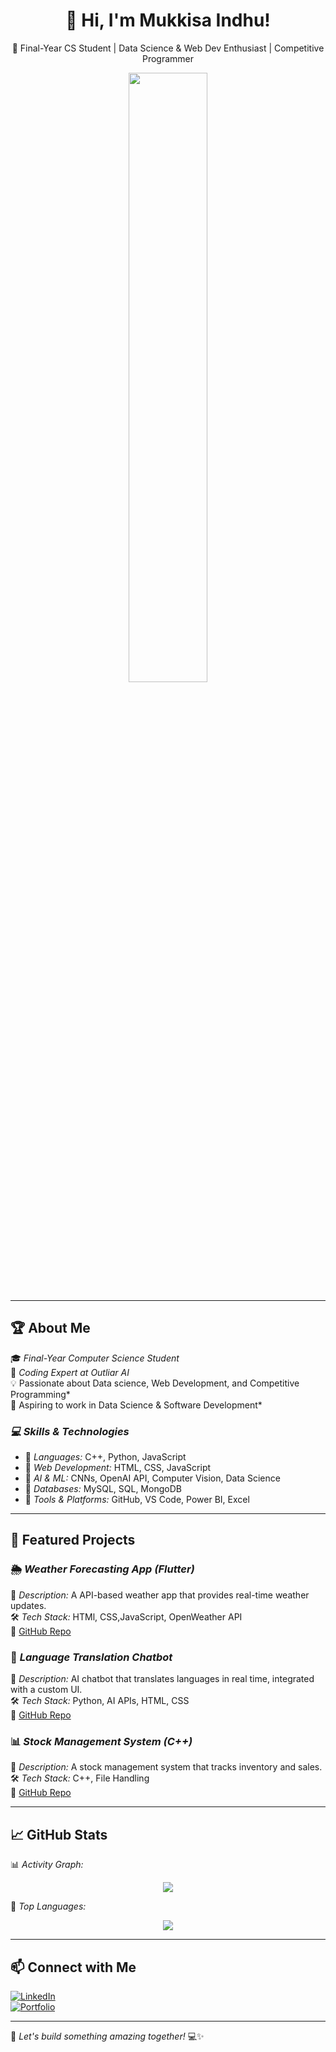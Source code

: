<h1 align="center">👋 Hi, I'm Mukkisa Indhu!</h1>
<p align="center">
  🚀 Final-Year CS Student | Data Science & Web Dev Enthusiast | Competitive Programmer  
</p>

<p align="center">
  <img src="https://github-readme-stats.vercel.app/api?username=your-github-username&show_icons=true&theme=radical" width="50%">
</p>

---

## 🏆 About Me  
🎓 *Final-Year Computer Science Student*  
💼 *Coding Expert at Outliar AI*  
💡 Passionate about Data science, Web Development, and Competitive Programming*  
🚀 Aspiring to work in Data Science & Software Development*  

### *💻 Skills & Technologies*
- 🔹 *Languages:* C++, Python, JavaScript  
- 🔹 *Web Development:* HTML, CSS, JavaScript 
- 🔹 *AI & ML:* CNNs, OpenAI API, Computer Vision, Data Science
- 🔹 *Databases:* MySQL, SQL, MongoDB
- 🔹 *Tools & Platforms:* GitHub, VS Code, Power BI, Excel

---

## 📂 Featured Projects  

### 🌦 *Weather Forecasting App (Flutter)*  
📌 *Description:* A API-based weather app that provides real-time weather updates.  
🛠 *Tech Stack:* HTMl, CSS,JavaScript,  OpenWeather API  
🔗 [GitHub Repo](https://github.com/indhureddy1125/weather)  

### 🎨 *Language Translation Chatbot*  
📌 *Description:* AI chatbot that translates languages in real time, integrated with a custom UI.  
🛠 *Tech Stack:* Python, AI APIs, HTML, CSS  
🔗 [GitHub Repo](https://github.com/indhureddy1125/Language-Translation-Chatbot)  

### 📊 *Stock Management System (C++)*  
📌 *Description:* A stock management system that tracks inventory and sales.  
🛠 *Tech Stack:* C++, File Handling  
🔗 [GitHub Repo](https://github.com/your-github-username/stock-management-system)  

---

## 📈 GitHub Stats  
📊 *Activity Graph:*  
<p align="center">
  <img src="https://github-readme-activity-graph.vercel.app/graph?username=indhureddy1125&theme=dracula" />
</p>

📌 *Top Languages:*  
<p align="center">
  <img src="https://github-readme-stats.vercel.app/api/top-langs/?username=indhureddy1125&layout=compact&theme=radical" />
</p>

---

## 📫 Connect with Me  
[![LinkedIn](https://img.shields.io/badge/LinkedIn-Connect-blue?logo=linkedin)](https://www.linkedin.com/in/mukkisa-indhu-reddy-91380b231/)  
[![Portfolio](https://img.shields.io/badge/Portfolio-Visit-orange?logo=web)](https://yourwebsite.com)  

---

🚀 *Let's build something amazing together!* 💻✨

